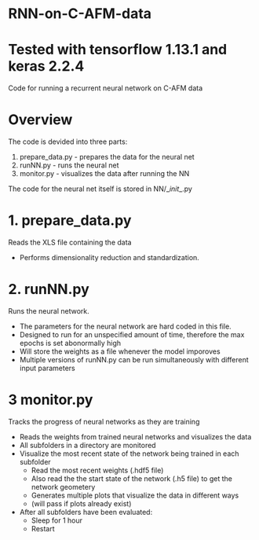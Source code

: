 # RNN-on-C-AFM-data
# Tested with tensorflow 1.13.1 and keras 2.2.4

Code for running a recurrent neural network on C-AFM data

# Overview
The code is devided into three parts:
  1. prepare_data.py - prepares the data for the neural net
  2. runNN.py        - runs the neural net
  3. monitor.py      - visualizes the data after running the NN
  
The code for the neural net itself is stored in NN/\__init__.py

# 1. prepare_data.py 
Reads the XLS file containing the data
  - Performs dimensionality reduction and standardization.

# 2. runNN.py
Runs the neural network.
  - The parameters for the neural network are hard coded in this file.
  - Designed to run for an unspecified amount of time, therefore the max epochs is set abonormally high
  - Will store the weights as a file whenever the model imporoves
  - Multiple versions of runNN.py can be run simultaneously with different input parameters
  
# 3 monitor.py
Tracks the progress of neural networks as they are training
  - Reads the weights from trained neural networks and visualizes the data
  - All subfolders in a directory are monitored
  - Visualize the most recent state of the network being trained in each subfolder
    - Read the most recent weights (.hdf5 file)
    - Also read the the start state of the network (.h5 file) to get the network geometery
    - Generates multiple plots that visualize the data in different ways
    - (will pass if plots already exist)
  - After all subfolders have been evaluated:
    - Sleep for 1 hour
    - Restart
